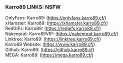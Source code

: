 ### Karro89 LINKS: NSFW
OnlyFans: Karro89: (https://onlyfans.karro89.cf/) \
xHamster: Karro89: (https://xhamster.karro89.cf/) \
RedGIFs: Karro89: (https://redgifs.karro89.cf/) \
Nakenprat: Karro89VIP: (https://nakenprat.karro89.cf/) \
Linktree: Karro89: (https://linktree.karro89.cf/) \
Karro89 Website: (https://www.karro89.cf/) \
Github: Karro89: (https://github.karro89.cf) \
MEGA: Karro89: (https://mega.karro89.cf/)
